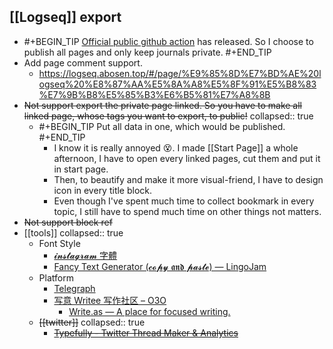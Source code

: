 ## [[Logseq]] export
  - #+BEGIN_TIP
    [Official public github action](https://github.com/logseq/publish-spa) has released. So I choose to publish all pages and only keep journals private.
    #+END_TIP
  - Add page comment support.
    - https://logseq.abosen.top/#/page/%E9%85%8D%E7%BD%AE%20logseq%20%E8%87%AA%E5%8A%A8%E5%8F%91%E5%B8%83%E7%9B%B8%E5%85%B3%E6%B5%81%E7%A8%8B
  - ~~Not support export the private page linked. So you have to make all linked page, whose tags you want to export, to public!~~
    collapsed:: true
    - #+BEGIN_TIP
      Put all data in one, which would be published.
      #+END_TIP
      - I know it is really annoyed 😵. I made [[Start Page]] a whole afternoon, I have to open every linked pages, cut them and put it in start page.
      - Then, to beautify and make it more visual-friend, I have to design icon in every title block.
      - Even though I've spent much time to collect bookmark in every topic, I still have to spend much time on other things not matters.
  - ~~Not support block ref~~
- [[tools]]
  collapsed:: true
  - Font Style
    - [𝓲𝓷𝓼𝓽𝓪𝓰𝓻𝓪𝓶 字體](https://tw.piliapp.com/instagram/fonts/)
    - [Fancy Text Generator (𝓬𝓸𝓹𝔂 𝖆𝖓𝖉 𝓹𝓪𝓼𝓽𝓮) ― LingoJam](https://lingojam.com/FancyTextGenerator)
  - Platform
    - [Telegraph](https://telegra.ph/)
    - [写意 Writee 写作社区 – O3O](https://o3o.foundation/project/writee/)
      - [Write.as — A place for focused writing.](https://write.as/)
  - ~~[[twitter]]~~
    collapsed:: true
    - ~~[Typefully - Twitter Thread Maker & Analytics](https://typefully.com/write)~~
